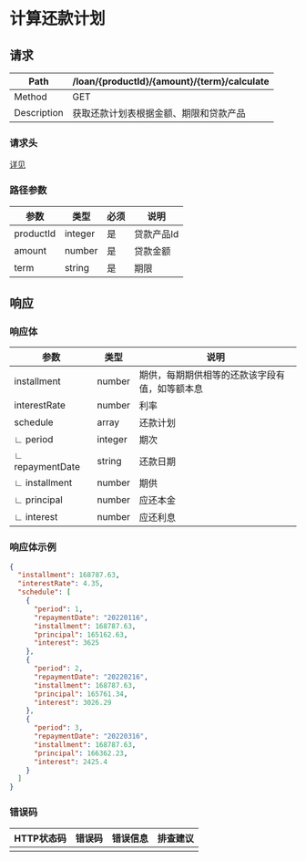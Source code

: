 # 计算还款计划

## 请求

| Path        | /loan/{productId}/{amount}/{term}/calculate |
| ----------- | ------------------------------------------- |
| Method      | GET                                         |
| Description | 获取还款计划表根据金额、期限和贷款产品      |

### 请求头

[详见](../header.md)

### 路径参数

| 参数      | 类型    | 必须 | 说明       |
| --------- | ------- | ---- | ---------- |
| productId | integer | 是   | 贷款产品Id |
| amount    | number  | 是   | 贷款金额   |
| term      | string  | 是   | 期限       |

## 响应

### 响应体

| 参数            | 类型    | 说明                                           |
| --------------- | ------- | ---------------------------------------------- |
| installment     | number  | 期供，每期期供相等的还款该字段有值，如等额本息 |
| interestRate    | number  | 利率                                           |
| schedule        | array   | 还款计划                                       |
| ∟ period        | integer | 期次                                           |
| ∟ repaymentDate | string  | 还款日期                                       |
| ∟ installment   | number  | 期供                                           |
| ∟ principal     | number  | 应还本金                                       |
| ∟ interest      | number  | 应还利息                                       |

### 响应体示例

```json
{
  "installment": 168787.63,
  "interestRate": 4.35,
  "schedule": [
    {
      "period": 1,
      "repaymentDate": "20220116",
      "installment": 168787.63,
      "principal": 165162.63,
      "interest": 3625
    },
    {
      "period": 2,
      "repaymentDate": "20220216",
      "installment": 168787.63,
      "principal": 165761.34,
      "interest": 3026.29
    },
    {
      "period": 3,
      "repaymentDate": "20220316",
      "installment": 168787.63,
      "principal": 166362.23,
      "interest": 2425.4
    }
  ]
}
```

### 错误码

| HTTP状态码 | 错误码 | 错误信息 | 排查建议 |
| ---------- | ------ | -------- | -------- |
|            |        |          |          |

